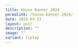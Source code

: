 ```yaml
---
title: House Banner 2024
permalink: /house-banner-2024/
date: 2024-03-22
layout: post
description: ""
image: ""
variant: tiptap
---
```

